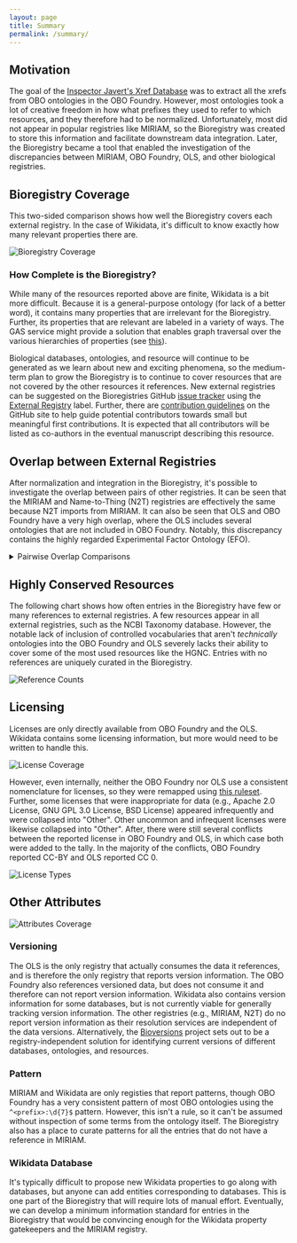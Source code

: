```yaml
---
layout: page
title: Summary
permalink: /summary/
---
```


## Motivation

The goal of the [Inspector Javert's Xref Database](https://cthoyt.com/2020/04/19/inspector-javerts-xref-database.html)
was to extract all the xrefs from OBO ontologies in the OBO Foundry. However, most ontologies took a lot of creative
freedom in how what prefixes they used to refer to which resources, and they therefore had to be normalized.
Unfortunately, most did not appear in popular registries like MIRIAM, so the Bioregistry was created to store this
information and facilitate downstream data integration. Later, the Bioregistry became a tool that enabled the
investigation of the discrepancies between MIRIAM, OBO Foundry, OLS, and other biological registries.

## Bioregistry Coverage

This two-sided comparison shows how well the Bioregistry covers each external registry. In the case of Wikidata, it's
difficult to know exactly how many relevant properties there are.

<img src="https://raw.githubusercontent.com/cthoyt/bioregistry/main/docs/img/bioregistry_coverage.svg" alt="Bioregistry Coverage"/>

### How Complete is the Bioregistry?

While many of the resources reported above are finite, Wikidata is a bit more difficult. Because it is a general-purpose
ontology (for lack of a better word), it contains many properties that are irrelevant for the Bioregistry. Further, its
properties that are relevant are labeled in a variety of ways. The GAS service might provide a solution that enables
graph traversal over the various hierarchies of properties (see [this](https://w.wiki/qMG)).

Biological databases, ontologies, and resource will continue to be generated as we learn about new and exciting
phenomena, so the medium-term plan to grow the Bioregistry is to continue to cover resources that are not covered by the
other resources it references. New external registries can be suggested on the Bioregistries
GitHub [issue tracker](https://github.com/cthoyt/bioregistry/issues/new) using
the [External Registry](https://github.com/cthoyt/bioregistry/labels/External%20Registry) label. Further, there are
[contribution guidelines](https://github.com/cthoyt/bioregistry#-contributing) on the GitHub site to help guide
potential contributors towards small but meaningful first contributions. It is expected that all contributors will be
listed as co-authors in the eventual manuscript describing this resource.

## Overlap between External Registries

After normalization and integration in the Bioregistry, it's possible to investigate the overlap between pairs of other
registries. It can be seen that the MIRIAM and Name-to-Thing (N2T) registries are effectively the same because N2T
imports from MIRIAM. It can also be seen that OLS and OBO Foundry have a very high overlap, where the OLS includes
several ontologies that are not included in OBO Foundry. Notably, this discrepancy contains the highly regarded
Experimental Factor Ontology (EFO).

<details>
<summary>Pairwise Overlap Comparisons</summary>
<img src="https://raw.githubusercontent.com/cthoyt/bioregistry/main/docs/img/external_overlap.svg" alt="External Registry Overlaps"/>
</details>

## Highly Conserved Resources

The following chart shows how often entries in the Bioregistry have few or many references to external registries. A few
resources appear in all external registries, such as the NCBI Taxonomy database. However, the notable lack of inclusion
of controlled vocabularies that aren't *technically* ontologies into the OBO Foundry and OLS severely lacks their
ability to cover some of the most used resources like the HGNC. Entries with no references are uniquely curated in the
Bioregistry.

<img src="https://raw.githubusercontent.com/cthoyt/bioregistry/main/docs/img/xrefs.svg" alt="Reference Counts"/>

## Licensing

Licenses are only directly available from OBO Foundry and the OLS. Wikidata contains some licensing information, but
more would need to be written to handle this.

<img src="https://raw.githubusercontent.com/cthoyt/bioregistry/main/docs/img/license_coverage.svg" alt="License Coverage"/>

However, even internally, neither the OBO Foundry nor OLS use a consistent nomenclature for licenses, so they were
remapped using [this ruleset](https://github.com/cthoyt/bioregistry/blob/main/src/bioregistry/compare.py#L19). Further,
some licenses that were inappropriate for data (e.g., Apache 2.0 License, GNU GPL 3.0 License, BSD License) appeared
infrequently and were collapsed into "Other". Other uncommon and infrequent licenses were likewise collapsed into
"Other". After, there were still several conflicts between the reported license in OBO Foundry and OLS, in which case
both were added to the tally. In the majority of the conflicts, OBO Foundry reported CC-BY and OLS reported CC 0.

<img src="https://raw.githubusercontent.com/cthoyt/bioregistry/main/docs/img/licenses.svg" alt="License Types"/>

## Other Attributes

<img src="https://raw.githubusercontent.com/cthoyt/bioregistry/main/docs/img/has_attribute.svg" alt="Attributes Coverage"/>

### Versioning

The OLS is the only registry that actually consumes the data it references, and is therefore the only registry that
reports version information. The OBO Foundry also references versioned data, but does not consume it and therefore can
not report version information. Wikidata also contains version information for some databases, but is not currently
viable for generally tracking version information. The other registries (e.g., MIRIAM, N2T) do no report version
information as their resolution services are independent of the data versions. Alternatively,
the [Bioversions](https://github.com/cthoyt/bioversions) project sets out to be a registry-independent solution for
identifying current versions of different databases, ontologies, and resources.

### Pattern

MIRIAM and Wikidata are only registies that report patterns, though OBO Foundry has a very consistent pattern of most
OBO ontologies using the `^<prefix>:\d{7}$` pattern. However, this isn't a rule, so it can't be assumed without
inspection of some terms from the ontology itself. The Bioregistry also has a place to curate patterns for all the
entries that do not have a reference in MIRIAM.

### Wikidata Database

It's typically difficult to propose new Wikidata properties to go along with databases, but anyone can add entities
corresponding to databases. This is one part of the Bioregistry that will require lots of manual effort. Eventually, we
can develop a minimum information standard for entries in the Bioregistry that would be convincing enough for the
Wikidata property gatekeepers and the MIRIAM registry.
